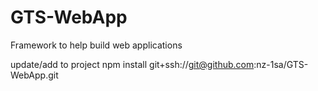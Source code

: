 # GTS-WebApp
Framework to help build web applications

update/add to project
npm install git+ssh://git@github.com:nz-1sa/GTS-WebApp.git